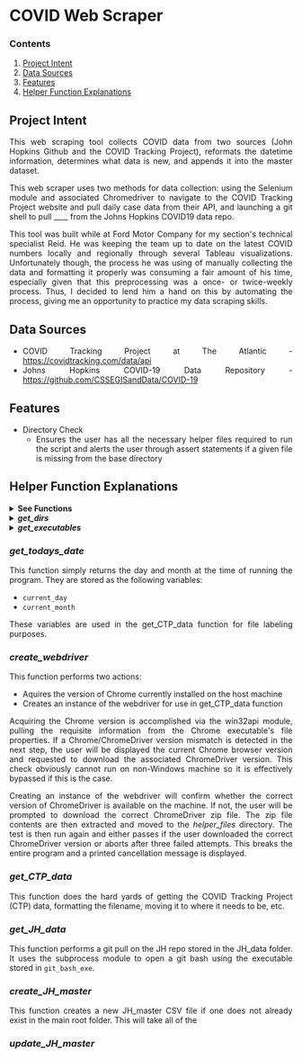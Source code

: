 # COVID Web Scraper
<div align="justify">   

### Contents
1. [Project Intent](#intent)
2. [Data Sources](#data_sources)
3. [Features](#features)
4. [Helper Function Explanations](#helper_fcns)

## Project Intent  <a name="intent"></a>
This web scraping tool collects COVID data from two sources (John Hopkins Github and the COVID Tracking Project), reformats the datetime information, determines what data is new, and appends it into the master dataset.

This web scraper uses two methods for data collection: using the Selenium module and associated Chromedriver to navigate to the COVID Tracking Project website and pull daily case data from their API, and launching a git shell to pull ____ from the Johns Hopkins COVID19 data repo.

This tool was built while at Ford Motor Company for my section's technical specialist Reid.  He was keeping the team up to date on the latest COVID numbers locally and regionally through several Tableau visualizations.  Unfortunately though, the process he was using of manually collecting the data and formatting it properly was consuming a fair amount of his time, especially given that this preprocessing was a once- or twice-weekly process.  Thus, I decided to lend him a hand on this by automating the process, giving me an opportunity to practice my data scraping skills.

## Data Sources  <a name="data_sources"></a>
* COVID Tracking Project at The Atlantic - https://covidtracking.com/data/api
* Johns Hopkins COVID-19 Data Repository - https://github.com/CSSEGISandData/COVID-19

## Features  <a name="features"></a>
* Directory Check
  * Ensures the user has all the necessary helper files required to run the script and alerts the user through assert statements if a given file is missing from the base directory

## Helper Function Explanations  <a name="helper_fcns"></a>

<details><summary><strong>See Functions</strong></summary>
<p>

- *[get_dirs](#get_dirs)*
- *[get_todays_date](#get_todays_date)*
- *[create_webdriver](#create_webdriver)*
- *[get_CTP_data](#get_CTP_data)*
- *[get_JH_data](#get_JH_data)*
- *[create_JH_master](#create_JH_master)*
- *[update_JH_master](#update_JH_master)*

</p>
</details>

<details><summary><strong><em>get_dirs</em></strong></summary>
<p>

This function returns the locations of five directories commonly used throughout the program.  The subsequent helper files require many of these directories as inputs. The five directory outputs are as follows:

* `root_dir` - the root directory on the host machine
* `helper_files_dir` - the sub-directory containing all the helper files and modules
* `downloads_dir` - the downloads folder of the host machine
* `CTP_data_dir` - the directory where historical daily CTP reports are stored
* `JH_data_dir` - the directory where the JH github repo is stored

The `downloads_dir` directory is the only directory located outside of the webscraper's repository.  Thus, it has been defaulted to the Downloads folder on Windows.  If this folder cannot be found (i.e., user running a different OS), the function will prompt the user to indentify the location of the host machine's Downloads folder.

</p>
</details>

<details><summary><strong><em>get_executables</em></strong></summary>
<p>

This function allows for easier usage of this webscraper across operating systems by identifying the locations of the Chrome browser and Git bash executables.  It returns the following two variables:

* `chrome_exe`
* `git_bash_exe`

Again, my personal computer runs Windows and thus I've set the locations of these executables to their default locations on Windows.  However, if this program is run on a non-Windows machine, a warning box will open indicating that the executables cannot be found and a file dialog box is subsequently opened in which the user can identify their locations.

</p>
</details>

### *get_todays_date*
This function simply returns the day and month at the time of running the program.  They are stored as the following variables:

* `current_day`
* `current_month`

These variables are used in the get_CTP_data function for file labeling purposes.
  
### *create_webdriver*
This function performs two actions:

* Aquires the version of Chrome currently installed on the host machine
* Creates an instance of the webdriver for use in get_CTP_data function

Acquiring the Chrome version is accomplished via the win32api module, pulling the requisite information from the Chrome executable's file properties.  If a Chrome/ChromeDriver version mismatch is detected in the next step, the user will be displayed the current Chrome browser version and requested to download the associated ChromeDriver version.  This check obviously cannot run on non-Windows machine so it is effectively bypassed if this is the case.

Creating an instance of the webdriver will confirm whether the correct version of ChromeDriver is available on the machine.  If not, the user will be prompted to download the correct ChromeDriver zip file.  The zip file contents are then extracted and moved to the *helper_files* directory.  The test is then run again and either passes if the user downloaded the correct ChromeDriver version or aborts after three failed attempts.  This breaks the entire program and a printed cancellation message is displayed.

### *get_CTP_data*
This function does the hard yards of getting the COVID Tracking Project (CTP) data, formatting the filename, moving it to where it needs to be, etc.

### *get_JH_data*
This function performs a git pull on the JH repo stored in the JH_data folder.  It uses the subprocess module to open a git bash using the executable stored in `git_bash_exe`.

### *create_JH_master*
This function creates a new JH_master CSV file if one does not already exist in the main root folder.  This will take all of the 

### *update_JH_master*





</div> 
